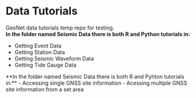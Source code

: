 # Data Tutorials
GeoNet data tutorials temp repo for testing. <br />
**In the folder named Seismic Data there is both R and Python tutorials in:**
- Getting Event Data
- Getting Station Data
- Getting Seismic Waveform Data
- Getting Tide Gauge Data <br />
<a/>
**In the folder named Seismic Data there is both R and Pyhton tutorials in:**
- Accessing single GNSS site information
- Acessing multiple GNSS site information from a set area
